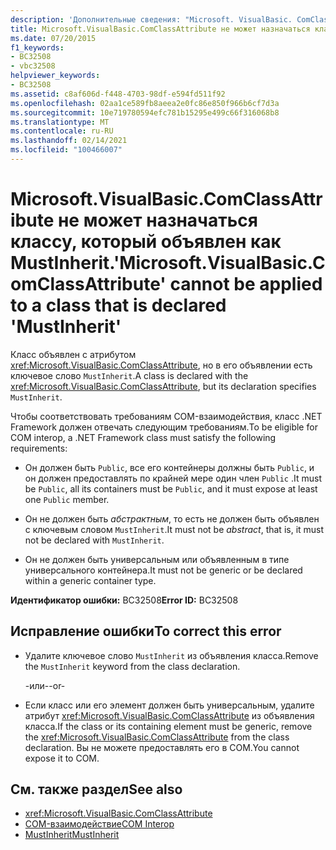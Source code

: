 ```yaml
---
description: 'Дополнительные сведения: "Microsoft. VisualBasic. ComClassAttribute" не может применяться к классу, объявленному как "MustInherit"'
title: Microsoft.VisualBasic.ComClassAttribute не может назначаться классу, который объявлен как MustInherit.
ms.date: 07/20/2015
f1_keywords:
- BC32508
- vbc32508
helpviewer_keywords:
- BC32508
ms.assetid: c8af606d-f448-4703-98df-e594fd511f92
ms.openlocfilehash: 02aa1ce589fb8aeea2e0fc86e850f966b6cf7d3a
ms.sourcegitcommit: 10e719780594efc781b15295e499c66f316068b8
ms.translationtype: MT
ms.contentlocale: ru-RU
ms.lasthandoff: 02/14/2021
ms.locfileid: "100466007"
---
```

# <a name="microsoftvisualbasiccomclassattribute-cannot-be-applied-to-a-class-that-is-declared-mustinherit"></a><span data-ttu-id="935e1-103">Microsoft.VisualBasic.ComClassAttribute не может назначаться классу, который объявлен как MustInherit.</span><span class="sxs-lookup"><span data-stu-id="935e1-103">'Microsoft.VisualBasic.ComClassAttribute' cannot be applied to a class that is declared 'MustInherit'</span></span>

<span data-ttu-id="935e1-104">Класс объявлен с атрибутом <xref:Microsoft.VisualBasic.ComClassAttribute>, но в его объявлении есть ключевое слово `MustInherit`.</span><span class="sxs-lookup"><span data-stu-id="935e1-104">A class is declared with the <xref:Microsoft.VisualBasic.ComClassAttribute>, but its declaration specifies `MustInherit`.</span></span>  
  
 <span data-ttu-id="935e1-105">Чтобы соответствовать требованиям COM-взаимодействия, класс .NET Framework должен отвечать следующим требованиям.</span><span class="sxs-lookup"><span data-stu-id="935e1-105">To be eligible for COM interop, a .NET Framework class must satisfy the following requirements:</span></span>  
  
- <span data-ttu-id="935e1-106">Он должен быть `Public`, все его контейнеры должны быть `Public`, и он должен предоставлять по крайней мере один член `Public` .</span><span class="sxs-lookup"><span data-stu-id="935e1-106">It must be `Public`, all its containers must be `Public`, and it must expose at least one `Public` member.</span></span>  
  
- <span data-ttu-id="935e1-107">Он не должен быть *абстрактным*, то есть не должен быть объявлен с ключевым словом `MustInherit`.</span><span class="sxs-lookup"><span data-stu-id="935e1-107">It must not be *abstract*, that is, it must not be declared with `MustInherit`.</span></span>  
  
- <span data-ttu-id="935e1-108">Он не должен быть универсальным или объявленным в типе универсального контейнера.</span><span class="sxs-lookup"><span data-stu-id="935e1-108">It must not be generic or be declared within a generic container type.</span></span>  
  
 <span data-ttu-id="935e1-109">**Идентификатор ошибки:** BC32508</span><span class="sxs-lookup"><span data-stu-id="935e1-109">**Error ID:** BC32508</span></span>  
  
## <a name="to-correct-this-error"></a><span data-ttu-id="935e1-110">Исправление ошибки</span><span class="sxs-lookup"><span data-stu-id="935e1-110">To correct this error</span></span>  
  
- <span data-ttu-id="935e1-111">Удалите ключевое слово `MustInherit` из объявления класса.</span><span class="sxs-lookup"><span data-stu-id="935e1-111">Remove the `MustInherit` keyword from the class declaration.</span></span>  
  
     <span data-ttu-id="935e1-112">-или-</span><span class="sxs-lookup"><span data-stu-id="935e1-112">-or-</span></span>  
  
- <span data-ttu-id="935e1-113">Если класс или его элемент должен быть универсальным, удалите атрибут <xref:Microsoft.VisualBasic.ComClassAttribute> из объявления класса.</span><span class="sxs-lookup"><span data-stu-id="935e1-113">If the class or its containing element must be generic, remove the <xref:Microsoft.VisualBasic.ComClassAttribute> from the class declaration.</span></span> <span data-ttu-id="935e1-114">Вы не можете предоставлять его в COM.</span><span class="sxs-lookup"><span data-stu-id="935e1-114">You cannot expose it to COM.</span></span>  
  
## <a name="see-also"></a><span data-ttu-id="935e1-115">См. также раздел</span><span class="sxs-lookup"><span data-stu-id="935e1-115">See also</span></span>

- <xref:Microsoft.VisualBasic.ComClassAttribute>
- [<span data-ttu-id="935e1-116">COM-взаимодействие</span><span class="sxs-lookup"><span data-stu-id="935e1-116">COM Interop</span></span>](../programming-guide/com-interop/index.md)
- [<span data-ttu-id="935e1-117">MustInherit</span><span class="sxs-lookup"><span data-stu-id="935e1-117">MustInherit</span></span>](../language-reference/modifiers/mustinherit.md)
